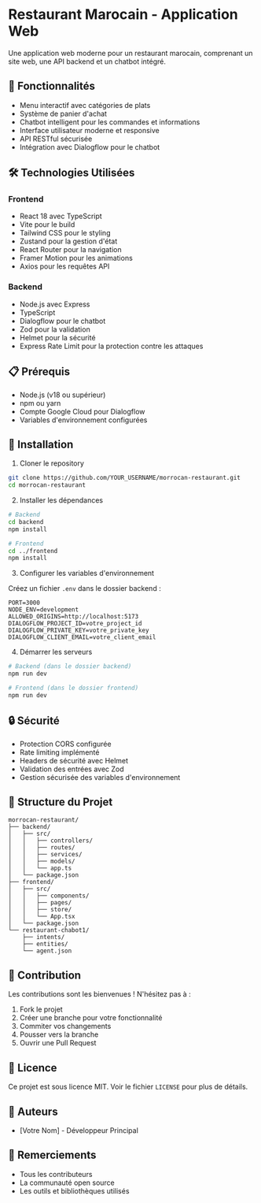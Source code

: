 # Restaurant Marocain - Application Web

Une application web moderne pour un restaurant marocain, comprenant un site web, une API backend et un chatbot intégré.

## 🚀 Fonctionnalités

- Menu interactif avec catégories de plats
- Système de panier d'achat
- Chatbot intelligent pour les commandes et informations
- Interface utilisateur moderne et responsive
- API RESTful sécurisée
- Intégration avec Dialogflow pour le chatbot

## 🛠️ Technologies Utilisées

### Frontend
- React 18 avec TypeScript
- Vite pour le build
- Tailwind CSS pour le styling
- Zustand pour la gestion d'état
- React Router pour la navigation
- Framer Motion pour les animations
- Axios pour les requêtes API

### Backend
- Node.js avec Express
- TypeScript
- Dialogflow pour le chatbot
- Zod pour la validation
- Helmet pour la sécurité
- Express Rate Limit pour la protection contre les attaques

## 📋 Prérequis

- Node.js (v18 ou supérieur)
- npm ou yarn
- Compte Google Cloud pour Dialogflow
- Variables d'environnement configurées

## 🔧 Installation

1. Cloner le repository
```bash
git clone https://github.com/YOUR_USERNAME/morrocan-restaurant.git
cd morrocan-restaurant
```

2. Installer les dépendances
```bash
# Backend
cd backend
npm install

# Frontend
cd ../frontend
npm install
```

3. Configurer les variables d'environnement

Créez un fichier `.env` dans le dossier backend :
```env
PORT=3000
NODE_ENV=development
ALLOWED_ORIGINS=http://localhost:5173
DIALOGFLOW_PROJECT_ID=votre_project_id
DIALOGFLOW_PRIVATE_KEY=votre_private_key
DIALOGFLOW_CLIENT_EMAIL=votre_client_email
```

4. Démarrer les serveurs
```bash
# Backend (dans le dossier backend)
npm run dev

# Frontend (dans le dossier frontend)
npm run dev
```

## 🔒 Sécurité

- Protection CORS configurée
- Rate limiting implémenté
- Headers de sécurité avec Helmet
- Validation des entrées avec Zod
- Gestion sécurisée des variables d'environnement

## 📝 Structure du Projet

```
morrocan-restaurant/
├── backend/
│   ├── src/
│   │   ├── controllers/
│   │   ├── routes/
│   │   ├── services/
│   │   ├── models/
│   │   └── app.ts
│   └── package.json
├── frontend/
│   ├── src/
│   │   ├── components/
│   │   ├── pages/
│   │   ├── store/
│   │   └── App.tsx
│   └── package.json
└── restaurant-chabot1/
    ├── intents/
    ├── entities/
    └── agent.json
```

## 🤝 Contribution

Les contributions sont les bienvenues ! N'hésitez pas à :
1. Fork le projet
2. Créer une branche pour votre fonctionnalité
3. Commiter vos changements
4. Pousser vers la branche
5. Ouvrir une Pull Request

## 📄 Licence

Ce projet est sous licence MIT. Voir le fichier `LICENSE` pour plus de détails.

## 👥 Auteurs

- [Votre Nom] - Développeur Principal

## 🙏 Remerciements

- Tous les contributeurs
- La communauté open source
- Les outils et bibliothèques utilisés 